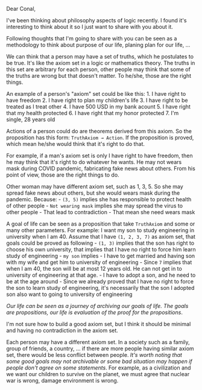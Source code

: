 Dear Conal,

I've been thinking about philosophy aspects of logic recently. I found
it's interesting to think about it so I just want to share with you
about it.

Following thoughts that I'm going to share with you can be seen as a
methodology to think about purpose of our life, planing plan for our
life, ...

We can think that a person may have a set of truths, which he postulates
to be true. It's like the axiom set in a logic or mathematics theory.
The truths in this set are arbitrary for each person, other people may
think that some of the truths are wrong but that doesn't matter. To
he/she, those are the right things.

An example of a person's "axiom" set could be like this: 1. I have right
to have freedom 2. I have right to plan my children's life 3. I have
right to be treated as I treat other 4. I have 500 USD in my bank acount
5. I have right that my health protected 6. I have right that my honor
protected 7. I'm single, 28 years old

Actions of a person could do are theorems derived from this axiom. So
the proposition has this form: `TruthAxiom → Action`. If the proposition
is proved, which mean he/she would think that it's right to do that.

For example, if a man's axiom set is only I have right to have freedom,
then he may think that it's right to do whatever he wants. He may not
wears mask during COVID pandemic, fabricating fake news about others.
From his point of view, those are the right things to do.

Other woman may have different axiom set, such as 1, 3, 5. So she may
spread fake news about others, but she would wears mask during the
pandemic. Because: - `(3, 5)` implies she has responsible to protect
health of other people - `Not wearing mask` implies she may spread the
virus to other people - That lead to contradiction - That mean she need
wears mask

A goal of life can be seen as a proposition that take `TruthAxiom` and
some or many other parameters. For example: I want my son to study
engineering in university when I am 40. Assume that I have
`(1, 2, 3, 7)` as axiom set, that goals could be proved as following -
`(1, 3)` implies that the son has right to choose his own university,
that implies that I have no right to force him learn study of
engineering - `my son` implies - I have to get married and having son
with my wife and get him to university of engineering - Since `7`
implies that when I am 40, the son will be at most 12 years old. He can
not get in to university of engineering at that age. - I have to adopt a
son, and he need to be at the age around - Since we already proved that
I have no right to force the son to learn study of engineering, it's
necessarily that the son I adopted son also want to going to university
of engineering

*Our life can be seen as a journey of archiving our goals of life. The
goals are propositions, our life is evaluation of the proof for the
propositions*.

I'm not sure how to build a good axiom set, but I think it should be
minimal and having no contradiction in the axiom set.

Each person may have a different axiom set. In a society such as a
family, group of friends, a country, ... if there are more people having
similar axiom set, there would be less conflict between people. *It's
worth noting that some good goals may not archivable or some bad
situation may happen if people don't agree on some statements*. For
example, as a civilization and we want our children to survive on the
planet, we must agree that nuclear war is wrong, damage environment is
wrong.
